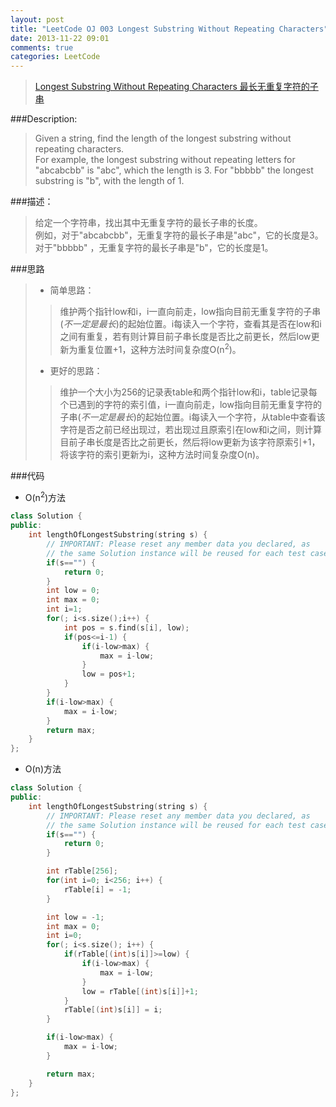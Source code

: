 ```yaml
---
layout: post
title: "LeetCode OJ 003 Longest Substring Without Repeating Characters"
date: 2013-11-22 09:01
comments: true
categories: LeetCode
---
```

>[Longest Substring Without Repeating Characters 最长无重复字符的子串](http://oj.leetcode.com/problems/longest-substring-without-repeating-characters/)

###Description:
>Given a string, find the length of the longest substring without repeating characters.  
>For example, the longest substring without repeating letters for "abcabcbb" is "abc", which the length is 3. For "bbbbb" the longest substring is "b", with the length of 1.  
<!--more-->
###描述：
>给定一个字符串，找出其中无重复字符的最长子串的长度。  
>例如，对于"abcabcbb"，无重复字符的最长子串是"abc"，它的长度是3。对于"bbbbb" ，无重复字符的最长子串是"b"，它的长度是1。  

###思路
>* 简单思路：
>>维护两个指针low和i，i一直向前走，low指向目前无重复字符的子串(*不一定是最长*)的起始位置。i每读入一个字符，查看其是否在low和i之间有重复，若有则计算目前子串长度是否比之前更长，然后low更新为重复位置+1，这种方法时间复杂度O(n<sup>2</sup>)。  
>* 更好的思路：
>>维护一个大小为256的记录表table和两个指针low和i，table记录每个已遇到的字符的索引值，i一直向前走，low指向目前无重复字符的子串(*不一定是最长*)的起始位置。i每读入一个字符，从table中查看该字符是否之前已经出现过，若出现过且原索引在low和i之间，则计算目前子串长度是否比之前更长，然后将low更新为该字符原索引+1，将该字符的索引更新为i，这种方法时间复杂度O(n)。  

###代码
* O(n<sup>2</sup>)方法
```cpp Longest Substring Without Repeating Characters
class Solution {
public:
    int lengthOfLongestSubstring(string s) {
        // IMPORTANT: Please reset any member data you declared, as
        // the same Solution instance will be reused for each test case.
        if(s=="") {
        	return 0;
        }
        int low = 0;
        int max = 0;
        int i=1;
        for(; i<s.size();i++) {
        	int pos = s.find(s[i], low);
        	if(pos<=i-1) {
        		if(i-low>max) {
        			max = i-low;
        		}
        		low = pos+1;
        	}
        }
        if(i-low>max) {
        	max = i-low;
        }
        return max;
    }
};
```
* O(n)方法
```cpp Longest Substring Without Repeating Characters
class Solution {
public:
    int lengthOfLongestSubstring(string s) {
        // IMPORTANT: Please reset any member data you declared, as
        // the same Solution instance will be reused for each test case.
        if(s=="") {
        	return 0;
        }

        int rTable[256];
        for(int i=0; i<256; i++) {
            rTable[i] = -1;
        }

        int low = -1;
        int max = 0;
        int i=0;
        for(; i<s.size(); i++) {
            if(rTable[(int)s[i]]>=low) {
                if(i-low>max) {
                    max = i-low;
                }
                low = rTable[(int)s[i]]+1;
            }
            rTable[(int)s[i]] = i;
        }

        if(i-low>max) {
            max = i-low;
        }

        return max;
    }
};
```